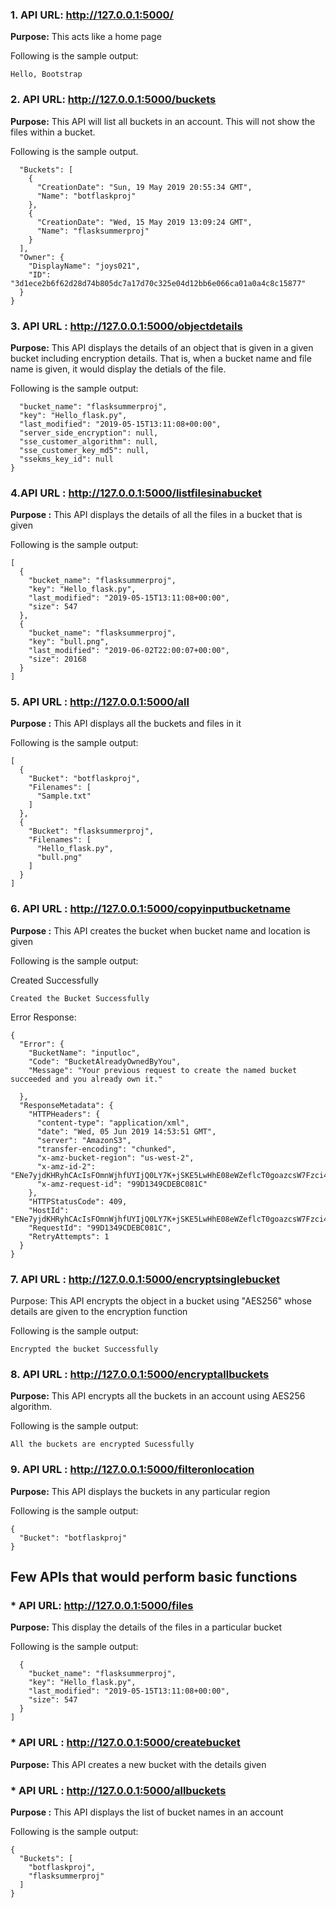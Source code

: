 ### 1. API URL: http://127.0.0.1:5000/

**Purpose:** This acts like a home page

Following is the sample output:
```
Hello, Bootstrap
```

### 2. API URL: http://127.0.0.1:5000/buckets
**Purpose:** This API will list all buckets in an account. This will not show the files within a bucket. 

Following is the sample output.

```{
  "Buckets": [
    {
      "CreationDate": "Sun, 19 May 2019 20:55:34 GMT", 
      "Name": "botflaskproj"
    }, 
    {
      "CreationDate": "Wed, 15 May 2019 13:09:24 GMT", 
      "Name": "flasksummerproj"
    }
  ], 
  "Owner": {
    "DisplayName": "joys021", 
    "ID": "3d1ece2b6f62d28d74b805dc7a17d70c325e04d12bb6e066ca01a0a4c8c15877"
  }
}
```

### 3. API URL : http://127.0.0.1:5000/objectdetails
**Purpose:** This API displays the details of an object that is given in a given bucket including encryption details. That is, when a bucket name and file name is given, it would display the detials of the file.

Following is the sample output:
```{
  "bucket_name": "flasksummerproj", 
  "key": "Hello_flask.py", 
  "last_modified": "2019-05-15T13:11:08+00:00", 
  "server_side_encryption": null, 
  "sse_customer_algorithm": null, 
  "sse_customer_key_md5": null, 
  "ssekms_key_id": null
}
```

### 4.API URL : http://127.0.0.1:5000/listfilesinabucket
**Purpose :** This API displays the details of all the files in a bucket that is given

Following is the sample output:
```
[
  {
    "bucket_name": "flasksummerproj", 
    "key": "Hello_flask.py", 
    "last_modified": "2019-05-15T13:11:08+00:00", 
    "size": 547
  }, 
  {
    "bucket_name": "flasksummerproj", 
    "key": "bull.png", 
    "last_modified": "2019-06-02T22:00:07+00:00", 
    "size": 20168
  }
]
```

### 5. API URL : http://127.0.0.1:5000/all
**Purpose :** This API displays all the buckets and files in it

Following is the sample output:
```
[
  {
    "Bucket": "botflaskproj", 
    "Filenames": [
      "Sample.txt"
    ]
  }, 
  {
    "Bucket": "flasksummerproj", 
    "Filenames": [
      "Hello_flask.py", 
      "bull.png"
    ]
  }
]
```

### 6. API URL : http://127.0.0.1:5000/copyinputbucketname
**Purpose :** This API creates the bucket when bucket name and location is given

Following is the sample output:

Created Successfully
```
Created the Bucket Successfully
```
Error Response:
```
{
  "Error": {
    "BucketName": "inputloc", 
    "Code": "BucketAlreadyOwnedByYou", 
    "Message": "Your previous request to create the named bucket succeeded and you already own it."
    
  }, 
  "ResponseMetadata": {
    "HTTPHeaders": {
      "content-type": "application/xml", 
      "date": "Wed, 05 Jun 2019 14:53:51 GMT", 
      "server": "AmazonS3", 
      "transfer-encoding": "chunked", 
      "x-amz-bucket-region": "us-west-2", 
      "x-amz-id-2": "ENe7yjdKHRyhCAcIsFOmnWjhfUYIjQ0LY7K+jSKE5LwHhE08eWZeflcT0goazcsW7Fzci4BJVCs=", 
      "x-amz-request-id": "99D1349CDEBC081C"
    }, 
    "HTTPStatusCode": 409, 
    "HostId": "ENe7yjdKHRyhCAcIsFOmnWjhfUYIjQ0LY7K+jSKE5LwHhE08eWZeflcT0goazcsW7Fzci4BJVCs=", 
    "RequestId": "99D1349CDEBC081C", 
    "RetryAttempts": 1
  }
}
```

### 7. API URL : http://127.0.0.1:5000/encryptsinglebucket
Purpose: This API encrypts the object in a bucket using "AES256" whose details are given to the encryption function

Following is the sample output:

```
Encrypted the bucket Successfully
```

### 8. API URL : http://127.0.0.1:5000/encryptallbuckets
**Purpose:** This API encrypts all the buckets in an account using AES256 algorithm.

Following is the sample output:
```
All the buckets are encrypted Sucessfully
```


### 9. API URL : http://127.0.0.1:5000/filteronlocation
**Purpose:** This API displays the buckets in any particular region

Following is the sample output:
```
{
  "Bucket": "botflaskproj"
}
```



## Few APIs that would perform basic functions

### * API URL: http://127.0.0.1:5000/files 
**Purpose:** This display the details of the files in a particular bucket

Following is the sample output:
```[
  {
    "bucket_name": "flasksummerproj", 
    "key": "Hello_flask.py", 
    "last_modified": "2019-05-15T13:11:08+00:00", 
    "size": 547
  }
]
```

### * API URL : http://127.0.0.1:5000/createbucket
**Purpose:** This API creates a new bucket with the details given

### * API URL : http://127.0.0.1:5000/allbuckets
**Purpose :** This API displays the list of bucket names in an account

Following is the sample output:
```
{
  "Buckets": [
    "botflaskproj", 
    "flasksummerproj"
  ]
}
```
